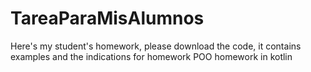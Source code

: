 # TareaParaMisAlumnos
Here's my student's homework, please download the code, it contains examples and the indications for homework 
POO homework in kotlin
